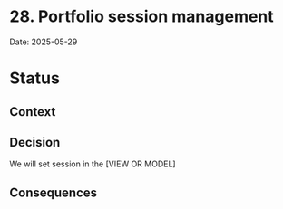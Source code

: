 # 28. Portfolio session management

Date: 2025-05-29

# Status

## Context

## Decision
We will set session in the [VIEW OR MODEL]

## Consequences
